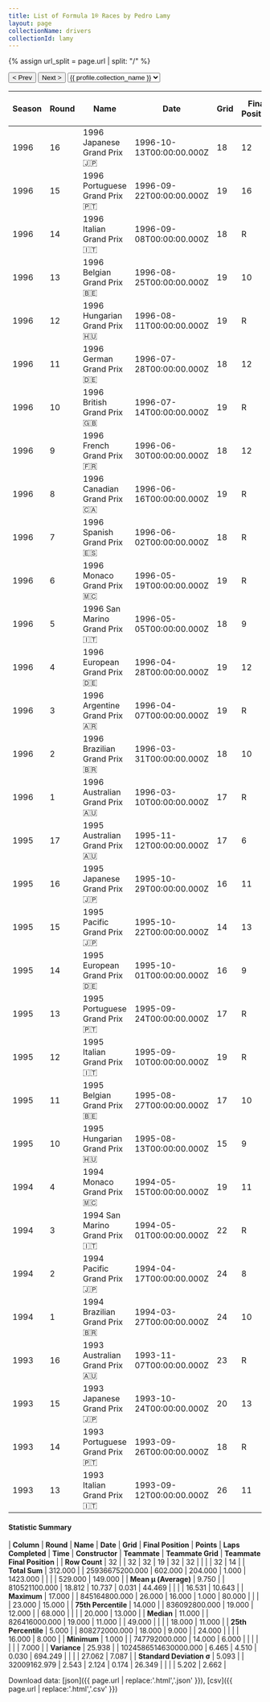 ```yaml
---
title: List of Formula 1® Races by Pedro Lamy
layout: page
collectionName: drivers
collectionId: lamy
---
```


{% assign url_split = page.url | split: "/" %}
<div id="collection-navigation">
<button onclick="selector.options[selector.selectedIndex-1].value && (window.location = selector.options[selector.selectedIndex-1].value);">&lt; Prev</button>
<button onclick="selector.options[selector.selectedIndex+1].value && (window.location = selector.options[selector.selectedIndex+1].value);">Next &gt;</button>
<select id="selector" onchange="this.options[this.selectedIndex].value && (window.location = this.options[this.selectedIndex].value);">
  {% for collectionId in site.data[page.collectionName].refs %}
    {% if collectionId == page.collectionId %}
      {% assign selected = "selected" %}
    {% else %}
      {% assign selected = "" %}
    {% endif %}
    {% assign profile = site.data[page.collectionName][collectionId].profile %}
    <option value="/f1/{{ page.collectionName }}/{{ collectionId }}/{{ url_split[4] }}" {{ selected }}>{{ profile.collection_name }}</option>
  {% endfor %}
</select>
</div>

| Season | Round | Name | Date | Grid | Final Position | Points | Laps Completed | Time | Constructor | Teammate | Teammate Grid | Teammate Final Position |
|--|--|--|--|--|--|--|--|--|--|--|--|--|
| 1996 | 16 | 1996 Japanese Grand Prix 🇯🇵 | 1996-10-13T00:00:00.000Z | 18 | 12 | 0.0 | 50 |   | Minardi 🇮🇹 | [Giovanni Lavaggi 🇮🇹](/f1/drivers/lavaggi) | 20 | F |
| 1996 | 15 | 1996 Portuguese Grand Prix 🇵🇹 | 1996-09-22T00:00:00.000Z | 19 | 16 | 0.0 | 65 |   | Minardi 🇮🇹 | [Giovanni Lavaggi 🇮🇹](/f1/drivers/lavaggi) | 20 | 15 |
| 1996 | 14 | 1996 Italian Grand Prix 🇮🇹 | 1996-09-08T00:00:00.000Z | 18 | R | 0.0 | 12 |   | Minardi 🇮🇹 | [Giovanni Lavaggi 🇮🇹](/f1/drivers/lavaggi) | 20 | R |
| 1996 | 13 | 1996 Belgian Grand Prix 🇧🇪 | 1996-08-25T00:00:00.000Z | 19 | 10 | 0.0 | 43 |   | Minardi 🇮🇹 | [Giovanni Lavaggi 🇮🇹](/f1/drivers/lavaggi) | 0 | F |
| 1996 | 12 | 1996 Hungarian Grand Prix 🇭🇺 | 1996-08-11T00:00:00.000Z | 19 | R | 0.0 | 24 |   | Minardi 🇮🇹 | [Giovanni Lavaggi 🇮🇹](/f1/drivers/lavaggi) | 20 | 10 |
| 1996 | 11 | 1996 German Grand Prix 🇩🇪 | 1996-07-28T00:00:00.000Z | 18 | 12 | 0.0 | 43 |   | Minardi 🇮🇹 | [Giovanni Lavaggi 🇮🇹](/f1/drivers/lavaggi) | 0 | F |
| 1996 | 10 | 1996 British Grand Prix 🇬🇧 | 1996-07-14T00:00:00.000Z | 19 | R | 0.0 | 21 |   | Minardi 🇮🇹 | [Giancarlo Fisichella 🇮🇹](/f1/drivers/fisichella) | 18 | 11 |
| 1996 | 9 | 1996 French Grand Prix 🇫🇷 | 1996-06-30T00:00:00.000Z | 18 | 12 | 0.0 | 69 |   | Minardi 🇮🇹 | [Giancarlo Fisichella 🇮🇹](/f1/drivers/fisichella) | 17 | R |
| 1996 | 8 | 1996 Canadian Grand Prix 🇨🇦 | 1996-06-16T00:00:00.000Z | 19 | R | 0.0 | 44 |   | Minardi 🇮🇹 | [Giancarlo Fisichella 🇮🇹](/f1/drivers/fisichella) | 16 | 8 |
| 1996 | 7 | 1996 Spanish Grand Prix 🇪🇸 | 1996-06-02T00:00:00.000Z | 18 | R | 0.0 | 0 |   | Minardi 🇮🇹 | [Giancarlo Fisichella 🇮🇹](/f1/drivers/fisichella) | 19 | R |
| 1996 | 6 | 1996 Monaco Grand Prix 🇲🇨 | 1996-05-19T00:00:00.000Z | 19 | R | 0.0 | 0 |   | Minardi 🇮🇹 | [Giancarlo Fisichella 🇮🇹](/f1/drivers/fisichella) | 18 | R |
| 1996 | 5 | 1996 San Marino Grand Prix 🇮🇹 | 1996-05-05T00:00:00.000Z | 18 | 9 | 0.0 | 61 |   | Minardi 🇮🇹 | [Giancarlo Fisichella 🇮🇹](/f1/drivers/fisichella) | 19 | R |
| 1996 | 4 | 1996 European Grand Prix 🇩🇪 | 1996-04-28T00:00:00.000Z | 19 | 12 | 0.0 | 65 |   | Minardi 🇮🇹 | [Giancarlo Fisichella 🇮🇹](/f1/drivers/fisichella) | 18 | 13 |
| 1996 | 3 | 1996 Argentine Grand Prix 🇦🇷 | 1996-04-07T00:00:00.000Z | 19 | R | 0.0 | 39 |   | Minardi 🇮🇹 | [Tarso Marques 🇧🇷](/f1/drivers/marques) | 14 | R |
| 1996 | 2 | 1996 Brazilian Grand Prix 🇧🇷 | 1996-03-31T00:00:00.000Z | 18 | 10 | 0.0 | 68 |   | Minardi 🇮🇹 | [Tarso Marques 🇧🇷](/f1/drivers/marques) | 21 | R |
| 1996 | 1 | 1996 Australian Grand Prix 🇦🇺 | 1996-03-10T00:00:00.000Z | 17 | R | 0.0 | 42 |   | Minardi 🇮🇹 | [Giancarlo Fisichella 🇮🇹](/f1/drivers/fisichella) | 16 | R |
| 1995 | 17 | 1995 Australian Grand Prix 🇦🇺 | 1995-11-12T00:00:00.000Z | 17 | 6 | 1.0 | 78 |   | Minardi 🇮🇹 | [Luca Badoer 🇮🇹](/f1/drivers/badoer) | 15 | W |
| 1995 | 16 | 1995 Japanese Grand Prix 🇯🇵 | 1995-10-29T00:00:00.000Z | 16 | 11 | 0.0 | 51 |   | Minardi 🇮🇹 | [Luca Badoer 🇮🇹](/f1/drivers/badoer) | 17 | 9 |
| 1995 | 15 | 1995 Pacific Grand Prix 🇯🇵 | 1995-10-22T00:00:00.000Z | 14 | 13 | 0.0 | 80 |   | Minardi 🇮🇹 | [Luca Badoer 🇮🇹](/f1/drivers/badoer) | 16 | 15 |
| 1995 | 14 | 1995 European Grand Prix 🇩🇪 | 1995-10-01T00:00:00.000Z | 16 | 9 | 0.0 | 64 |   | Minardi 🇮🇹 | [Luca Badoer 🇮🇹](/f1/drivers/badoer) | 18 | 11 |
| 1995 | 13 | 1995 Portuguese Grand Prix 🇵🇹 | 1995-09-24T00:00:00.000Z | 17 | R | 0.0 | 7 |   | Minardi 🇮🇹 | [Luca Badoer 🇮🇹](/f1/drivers/badoer) | 18 | 14 |
| 1995 | 12 | 1995 Italian Grand Prix 🇮🇹 | 1995-09-10T00:00:00.000Z | 19 | R | 0.0 | 0 |   | Minardi 🇮🇹 | [Luca Badoer 🇮🇹](/f1/drivers/badoer) | 18 | R |
| 1995 | 11 | 1995 Belgian Grand Prix 🇧🇪 | 1995-08-27T00:00:00.000Z | 17 | 10 | 0.0 | 44 | +1:19.789 | Minardi 🇮🇹 | [Luca Badoer 🇮🇹](/f1/drivers/badoer) | 19 | R |
| 1995 | 10 | 1995 Hungarian Grand Prix 🇭🇺 | 1995-08-13T00:00:00.000Z | 15 | 9 | 0.0 | 74 |   | Minardi 🇮🇹 | [Luca Badoer 🇮🇹](/f1/drivers/badoer) | 12 | 8 |
| 1994 | 4 | 1994 Monaco Grand Prix 🇲🇨 | 1994-05-15T00:00:00.000Z | 19 | 11 | 0.0 | 73 |   | Team Lotus 🇬🇧 | [Johnny Herbert 🇬🇧](/f1/drivers/herbert) | 16 | R |
| 1994 | 3 | 1994 San Marino Grand Prix 🇮🇹 | 1994-05-01T00:00:00.000Z | 22 | R | 0.0 | 0 |   | Team Lotus 🇬🇧 | [Johnny Herbert 🇬🇧](/f1/drivers/herbert) | 20 | 10 |
| 1994 | 2 | 1994 Pacific Grand Prix 🇯🇵 | 1994-04-17T00:00:00.000Z | 24 | 8 | 0.0 | 79 |   | Team Lotus 🇬🇧 | [Johnny Herbert 🇬🇧](/f1/drivers/herbert) | 23 | 7 |
| 1994 | 1 | 1994 Brazilian Grand Prix 🇧🇷 | 1994-03-27T00:00:00.000Z | 24 | 10 | 0.0 | 68 |   | Team Lotus 🇬🇧 | [Johnny Herbert 🇬🇧](/f1/drivers/herbert) | 21 | 7 |
| 1993 | 16 | 1993 Australian Grand Prix 🇦🇺 | 1993-11-07T00:00:00.000Z | 23 | R | 0.0 | 0 |   | Team Lotus 🇬🇧 | [Johnny Herbert 🇬🇧](/f1/drivers/herbert) | 20 | R |
| 1993 | 15 | 1993 Japanese Grand Prix 🇯🇵 | 1993-10-24T00:00:00.000Z | 20 | 13 | 0.0 | 49 |   | Team Lotus 🇬🇧 | [Johnny Herbert 🇬🇧](/f1/drivers/herbert) | 19 | 11 |
| 1993 | 14 | 1993 Portuguese Grand Prix 🇵🇹 | 1993-09-26T00:00:00.000Z | 18 | R | 0.0 | 61 |   | Team Lotus 🇬🇧 | [Johnny Herbert 🇬🇧](/f1/drivers/herbert) | 14 | R |
| 1993 | 13 | 1993 Italian Grand Prix 🇮🇹 | 1993-09-12T00:00:00.000Z | 26 | 11 | 0.0 | 49 |   | Team Lotus 🇬🇧 | [Johnny Herbert 🇬🇧](/f1/drivers/herbert) | 7 | R |

#### Statistic Summary

| **Column** | **Round** | **Name** | **Date** | **Grid** | **Final Position** | **Points** | **Laps Completed** | **Time** | **Constructor** | **Teammate** | **Teammate Grid** | **Teammate Final Position** |
| **Row Count** | 32 |  | 32 | 32 | 19 | 32 | 32 |  |  |  | 32 | 14 |
| **Total Sum** | 312.000 |  | 25936675200.000 | 602.000 | 204.000 | 1.000 | 1423.000 |  |  |  | 529.000 | 149.000 |
| **Mean μ (Average)** | 9.750 |  | 810521100.000 | 18.812 | 10.737 | 0.031 | 44.469 |  |  |  | 16.531 | 10.643 |
| **Maximum** | 17.000 |  | 845164800.000 | 26.000 | 16.000 | 1.000 | 80.000 |  |  |  | 23.000 | 15.000 |
| **75th Percentile** | 14.000 |  | 836092800.000 | 19.000 | 12.000 |  | 68.000 |  |  |  | 20.000 | 13.000 |
| **Median** | 11.000 |  | 826416000.000 | 19.000 | 11.000 |  | 49.000 |  |  |  | 18.000 | 11.000 |
| **25th Percentile** | 5.000 |  | 808272000.000 | 18.000 | 9.000 |  | 24.000 |  |  |  | 16.000 | 8.000 |
| **Minimum** | 1.000 |  | 747792000.000 | 14.000 | 6.000 |  |  |  |  |  |  | 7.000 |
| **Variance** | 25.938 |  | 1024586514630000.000 | 6.465 | 4.510 | 0.030 | 694.249 |  |  |  | 27.062 | 7.087 |
| **Standard Deviation σ** | 5.093 |  | 32009162.979 | 2.543 | 2.124 | 0.174 | 26.349 |  |  |  | 5.202 | 2.662 |

Download data: [json]({{ page.url | replace:'.html','.json' }}), [csv]({{ page.url | replace:'.html','.csv' }})
